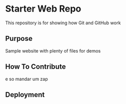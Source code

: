 # Starter Web Repo

This repository is for showing how Git and GitHub work

## Purpose

Sample website with plenty of files for demos

## How To Contribute
e so mandar um zap

## Deployment